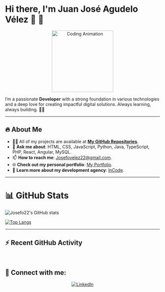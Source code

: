 # Hi there, I'm **Juan José Agudelo Vélez** 👋 🚀

<p align="center">
    <img src="https://media.giphy.com/media/HscDLzkO8EOTmgkhQP/giphy.gif?cid=ecf05e47nrcfbk1c8zrea32cru3fj5qym1qkgvh59efy29ki&ep=v1_gifs_search&rid=giphy.gif&ct=g" alt="Coding Animation" width="200"/>
</p>

I’m a passionate **Developer** with a strong foundation in various technologies and a deep love for creating impactful digital solutions. Always learning, always building. 🧑‍💻

---

## 🔥 About Me
- 👨‍💻 All of my projects are available at **[My GitHub Repositories](https://github.com/Josefo22)**.
- 💬 **Ask me about**: HTML, CSS, JavaScript, Python, Java, TypeScript, PHP, React, Angular, MySQL.
- 📫 **How to reach me**: [Josefovelez22@gmail.com](mailto:Josefovelez22@gmail.com).
- 🌐 **Check out my personal portfolio**: [My Portfolio](https://pastuporta-170224.vercel.app/#).
- 💼 **Learn more about my development agency**: [InCode](https://incode-three.vercel.app/index.html).

---

# 📊 GitHub Stats

![Josefo22's GitHub stats](https://github-readme-stats.vercel.app/api?username=Josefo22&show_icons=true&theme=radical)

[![Top Langs](https://github-readme-stats.vercel.app/api/top-langs/?username=Josefo22&layout=compact&theme=radical)](https://github.com/Josefo2)


---
## ⚡ Recent GitHub Activity
<!--START_SECTION:activity-->
<!--END_SECTION:activity-->

<p align="center">
<br clear="both">

</p>


## 🔗 Connect with me:
<p align="center">
    <a href="https://www.linkedin.com/in/juan-jos%C3%A9-agudelo-v%C3%A9lez-38a216271/">
        <img src="https://img.shields.io/badge/LinkedIn-0077B5?style=for-the-badge&logo=linkedin&logoColor=white" alt="LinkedIn" />
    </a>
</p>
